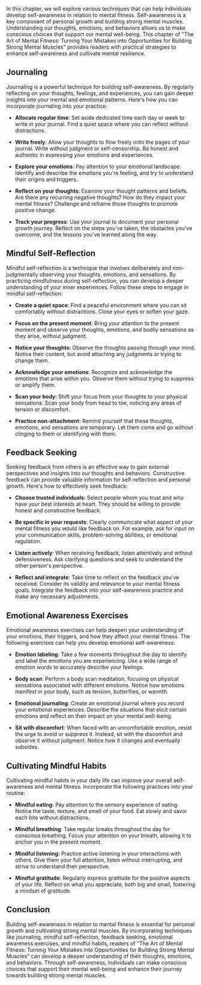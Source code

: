 
In this chapter, we will explore various techniques that can help individuals develop self-awareness in relation to mental fitness. Self-awareness is a key component of personal growth and building strong mental muscles. Understanding our thoughts, emotions, and behaviors allows us to make conscious choices that support our mental well-being. This chapter of "The Art of Mental Fitness: Turning Your Mistakes into Opportunities for Building Strong Mental Muscles" provides readers with practical strategies to enhance self-awareness and cultivate mental resilience.

Journaling
----------

Journaling is a powerful technique for building self-awareness. By regularly reflecting on your thoughts, feelings, and experiences, you can gain deeper insights into your mental and emotional patterns. Here's how you can incorporate journaling into your practice:

* **Allocate regular time**: Set aside dedicated time each day or week to write in your journal. Find a quiet space where you can reflect without distractions.

* **Write freely**: Allow your thoughts to flow freely onto the pages of your journal. Write without judgment or self-censorship. Be honest and authentic in expressing your emotions and experiences.

* **Explore your emotions**: Pay attention to your emotional landscape. Identify and describe the emotions you're feeling, and try to understand their origins and triggers.

* **Reflect on your thoughts**: Examine your thought patterns and beliefs. Are there any recurring negative thoughts? How do they impact your mental fitness? Challenge and reframe those thoughts to promote positive change.

* **Track your progress**: Use your journal to document your personal growth journey. Reflect on the steps you've taken, the obstacles you've overcome, and the lessons you've learned along the way.

Mindful Self-Reflection
-----------------------

Mindful self-reflection is a technique that involves deliberately and non-judgmentally observing your thoughts, emotions, and sensations. By practicing mindfulness during self-reflection, you can develop a deeper understanding of your inner experiences. Follow these steps to engage in mindful self-reflection:

* **Create a quiet space**: Find a peaceful environment where you can sit comfortably without distractions. Close your eyes or soften your gaze.

* **Focus on the present moment**: Bring your attention to the present moment and observe your thoughts, emotions, and bodily sensations as they arise, without judgment.

* **Notice your thoughts**: Observe the thoughts passing through your mind. Notice their content, but avoid attaching any judgments or trying to change them.

* **Acknowledge your emotions**: Recognize and acknowledge the emotions that arise within you. Observe them without trying to suppress or amplify them.

* **Scan your body**: Shift your focus from your thoughts to your physical sensations. Scan your body from head to toe, noticing any areas of tension or discomfort.

* **Practice non-attachment**: Remind yourself that these thoughts, emotions, and sensations are temporary. Let them come and go without clinging to them or identifying with them.

Feedback Seeking
----------------

Seeking feedback from others is an effective way to gain external perspectives and insights into our thoughts and behaviors. Constructive feedback can provide valuable information for self-reflection and personal growth. Here's how to effectively seek feedback:

* **Choose trusted individuals**: Select people whom you trust and who have your best interests at heart. They should be willing to provide honest and constructive feedback.

* **Be specific in your requests**: Clearly communicate what aspect of your mental fitness you would like feedback on. For example, ask for input on your communication skills, problem-solving abilities, or emotional regulation.

* **Listen actively**: When receiving feedback, listen attentively and without defensiveness. Ask clarifying questions and seek to understand the other person's perspective.

* **Reflect and integrate**: Take time to reflect on the feedback you've received. Consider its validity and relevance to your mental fitness goals. Integrate the feedback into your self-awareness practice and make any necessary adjustments.

Emotional Awareness Exercises
-----------------------------

Emotional awareness exercises can help deepen your understanding of your emotions, their triggers, and how they affect your mental fitness. The following exercises can help you develop emotional self-awareness:

* **Emotion labeling**: Take a few moments throughout the day to identify and label the emotions you are experiencing. Use a wide range of emotion words to accurately describe your feelings.

* **Body scan**: Perform a body scan meditation, focusing on physical sensations associated with different emotions. Notice how emotions manifest in your body, such as tension, butterflies, or warmth.

* **Emotional journaling**: Create an emotional journal where you record your emotional experiences. Describe the situations that elicit certain emotions and reflect on their impact on your mental well-being.

* **Sit with discomfort**: When faced with an uncomfortable emotion, resist the urge to avoid or suppress it. Instead, sit with the discomfort and observe it without judgment. Notice how it changes and eventually subsides.

Cultivating Mindful Habits
--------------------------

Cultivating mindful habits in your daily life can improve your overall self-awareness and mental fitness. Incorporate the following practices into your routine:

* **Mindful eating**: Pay attention to the sensory experience of eating. Notice the taste, texture, and smell of your food. Eat slowly and savor each bite without distractions.

* **Mindful breathing**: Take regular breaks throughout the day for conscious breathing. Focus your attention on your breath, allowing it to anchor you in the present moment.

* **Mindful listening**: Practice active listening in your interactions with others. Give them your full attention, listen without interrupting, and strive to understand their perspective.

* **Mindful gratitude**: Regularly express gratitude for the positive aspects of your life. Reflect on what you appreciate, both big and small, fostering a mindset of gratitude.

Conclusion
----------

Building self-awareness in relation to mental fitness is essential for personal growth and cultivating strong mental muscles. By incorporating techniques like journaling, mindful self-reflection, feedback seeking, emotional awareness exercises, and mindful habits, readers of "The Art of Mental Fitness: Turning Your Mistakes into Opportunities for Building Strong Mental Muscles" can develop a deeper understanding of their thoughts, emotions, and behaviors. Through self-awareness, individuals can make conscious choices that support their mental well-being and enhance their journey towards building strong mental muscles.
